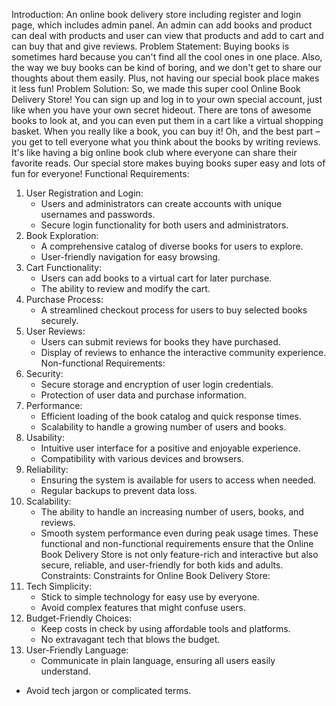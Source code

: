 Introduction:
An online book delivery store including register and login page, which includes admin panel. An admin can add books and product can deal with products and user can view that products and add to cart and can buy that and give reviews.
Problem Statement:
Buying books is sometimes hard because you can't find all the cool ones in one place. Also, the way we buy books can be kind of boring, and we don't get to share our thoughts about them easily. Plus, not having our special book place makes it less fun!
Problem Solution:
So, we made this super cool Online Book Delivery Store! You can sign up and log in to your own special account, just like when you have your own secret hideout. There are tons of awesome books to look at, and you can even put them in a cart like a virtual shopping basket. When you really like a book, you can buy it! Oh, and the best part – you get to tell everyone what you think about the books by writing reviews. It's like having a big online book club where everyone can share their favorite reads. Our special store makes buying books super easy and lots of fun for everyone!
Functional Requirements:
1. User Registration and Login:
   - Users and administrators can create accounts with unique usernames and passwords.
   - Secure login functionality for both users and administrators.
2. Book Exploration:
   - A comprehensive catalog of diverse books for users to explore.
   - User-friendly navigation for easy browsing.
3. Cart Functionality:
   - Users can add books to a virtual cart for later purchase.
   - The ability to review and modify the cart.
4. Purchase Process:
   - A streamlined checkout process for users to buy selected books securely.
5. User Reviews:
   - Users can submit reviews for books they have purchased.
   - Display of reviews to enhance the interactive community experience.
Non-functional Requirements:
1. Security:
   - Secure storage and encryption of user login credentials.
   - Protection of user data and purchase information.
2. Performance:
   - Efficient loading of the book catalog and quick response times.
   - Scalability to handle a growing number of users and books.
3. Usability:
   - Intuitive user interface for a positive and enjoyable experience.
   - Compatibility with various devices and browsers.
4. Reliability:
   - Ensuring the system is available for users to access when needed.
   - Regular backups to prevent data loss.
5. Scalability:
   - The ability to handle an increasing number of users, books, and reviews.
   - Smooth system performance even during peak usage times.
These functional and non-functional requirements ensure that the Online Book Delivery Store is not only feature-rich and interactive but also secure, reliable, and user-friendly for both kids and adults.
Constraints:
 Constraints for Online Book Delivery Store:
1. Tech Simplicity:
   - Stick to simple technology for easy use by everyone.
   - Avoid complex features that might confuse users.
2. Budget-Friendly Choices:
   - Keep costs in check by using affordable tools and platforms.
   - No extravagant tech that blows the budget.
3. User-Friendly Language:
   - Communicate in plain language, ensuring all users easily understand.
  - Avoid tech jargon or complicated terms.
